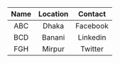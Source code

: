 |Name|Location|Contact|
|:---:|:---:|:---:|
|ABC|Dhaka|Facebook|
|BCD|Banani|Linkedin|
|FGH|Mirpur|Twitter|
